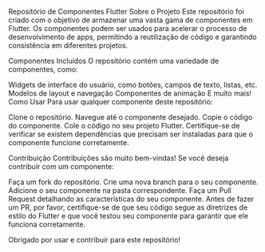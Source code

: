 Repositório de Componentes Flutter
Sobre o Projeto
Este repositório foi criado com o objetivo de armazenar uma vasta gama de componentes em Flutter. Os componentes podem ser usados ​​para acelerar o processo de desenvolvimento de apps, permitindo a reutilização de código e garantindo consistência em diferentes projetos.

Componentes Incluídos
O repositório contém uma variedade de componentes, como:

Widgets de interface do usuário, como botões, campos de texto, listas, etc.
Modelos de layout e navegação
Componentes de animação
E muito mais!
Como Usar
Para usar qualquer componente deste repositório:

Clone o repositório.
Navegue até o componente desejado.
Copie o código do componente.
Cole o código no seu projeto Flutter.
Certifique-se de verificar se existem dependências que precisam ser instaladas para que o componente funcione corretamente.

Contribuição
Contribuições são muito bem-vindas! Se você deseja contribuir com um componente:

Faça um fork do repositório.
Crie uma nova branch para o seu componente.
Adicione o seu componente na pasta correspondente.
Faça um Pull Request detalhando as características do seu componente.
Antes de fazer um PR, por favor, certifique-se de que seu código segue as diretrizes de estilo do Flutter e que você testou seu componente para garantir que ele funciona corretamente.

Obrigado por usar e contribuir para este repositório!
